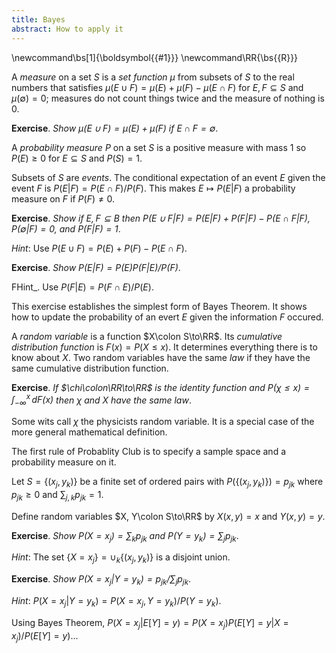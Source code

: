 ```yaml
---
title: Bayes
abstract: How to apply it
---
```

\newcommand\bs[1]{\boldsymbol{{#1}}}
\newcommand\RR{\bs{{R}}}

A _measure_ on a set $S$ is a _set function_ $\mu$ from subsets of $S$
to the real numbers that satisfies
${\mu(E\cup F) = \mu(E) + \mu(F) - \mu(E\cap F)}$ for ${E,F\subseteq S}$
and ${\mu(\emptyset) = 0}$;
measures do not count things twice and the measure of nothing is 0.

__Exercise__. _Show $\mu(E\cup F) = \mu(E) + \mu(F)$ if $E\cap F=\emptyset$_.

A _probability measure_ $P$ on a set $S$ is a positive measure with mass 1
so $P(E)\ge0$ for $E\subseteq S$ and $P(S) = 1$.

Subsets of $S$ are _events_.  The conditional expectation of an event
$E$ given the event $F$ is ${P(E|F) = P(E\cap F)/P(F)}$. This makes $E\mapsto
P(E|F)$ a probability measure on $F$ if ${P(F)\not=0}$.

__Exercise__. _Show if $E,F\subseteq B$ then
${P(E \cup F|F) = P(E|F) + P(F|F) - P(E\cap F|F)}$,
${P(\emptyset|F) = 0}$, and ${P(F|F) = 1}$_.

_Hint_: Use $P(E\cup F) = P(E) + P(F) - P(E\cap F)$.

__Exercise__. _Show $P(E|F) = P(E)P(F|E)/P(F)$_.

FHint_. Use $P(F|E) = P(F\cap E)/P(E)$.

This exercise establishes the simplest form of Bayes Theorem. It shows how to update the
probability of an evert $E$ given the information $F$ occured.

A _random variable_ is a function $X\colon S\to\RR$. Its _cumulative distribution
function_ is $F(x) = P(X\le x)$. It determines everything there is to
know about $X$. Two random variables have the same _law_ if they have
the same cumulative distribution function.

__Exercise__. _If $\chi\colon\RR\to\RR$ is the identity function
and $P(\chi\le x) = \int_{-\infty}^x\,dF(x)$ then $\chi$ and
$X$ have the same law_.

Some wits call $\chi$ the physicists random variable. It is a special
case of the more general mathematical definition.

The first rule of Probablity Club is to specify a sample space and
a probability measure on it.

Let $S = \{(x_j,y_k)\}$ be a finite set of ordered pairs
with $P(\{(x_j, y_k)\}) = p_{jk}$ where $p_{jk}\ge0$ and $\sum_{j,k} p_{jk} = 1$.

Define random variables $X, Y\colon S\to\RR$ by $X(x,y) = x$ and $Y(x,y) = y$.

__Exercise__. _Show $P(X = x_j) = \sum_k p_{jk}$ and $P(Y = y_k) = \sum_j p_{jk}$_.

_Hint_: The set $\{X = x_j\} = \cup_k \{(x_j, y_k)\}$ is a disjoint union.

__Exercise__. _Show $P(X = x_j|Y = y_k) = p_{jk}/\sum_j p_{jk}$_.

_Hint_: $P(X = x_j|Y = y_k) = P(X = x_j, Y = y_k)/P(Y = y_k)$.

Using Bayes Theorem, ${P(X = x_j|E[Y] = y) = P(X = x_j)P(E[Y] = y|X = x_j)/P(E[Y] = y)}$...
